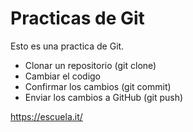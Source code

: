 # Practicas de Git

Esto es una practica de Git.

- Clonar un repositorio (git clone)
- Cambiar el codigo
- Confirmar los cambios (git commit)
- Enviar los cambios a GitHub (git push)

<https://escuela.it/>

